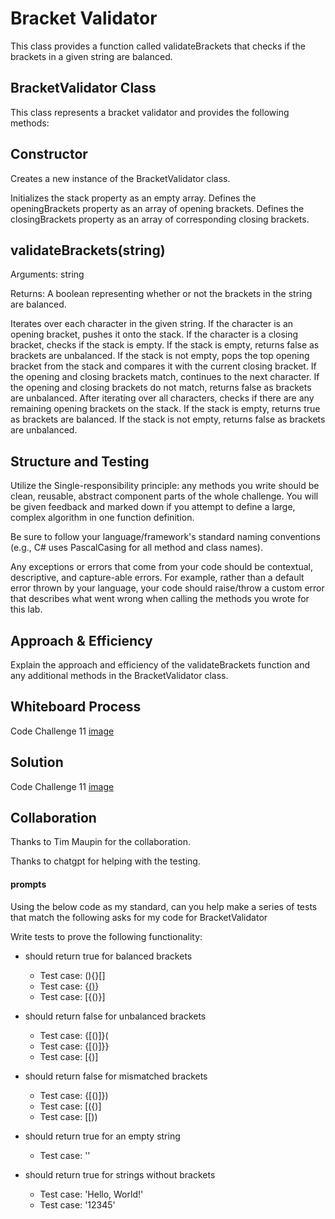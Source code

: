 # Bracket Validator

This class provides a function called validateBrackets that checks if the brackets in a given string are balanced.

## BracketValidator Class
This class represents a bracket validator and provides the following methods:

## Constructor
Creates a new instance of the BracketValidator class.

Initializes the stack property as an empty array.
Defines the openingBrackets property as an array of opening brackets.
Defines the closingBrackets property as an array of corresponding closing brackets.

## validateBrackets(string)
Arguments: string

Returns: A boolean representing whether or not the brackets in the string are balanced.

Iterates over each character in the given string.
If the character is an opening bracket, pushes it onto the stack.
If the character is a closing bracket, checks if the stack is empty.
If the stack is empty, returns false as brackets are unbalanced.
If the stack is not empty, pops the top opening bracket from the stack and compares it with the current closing bracket.
If the opening and closing brackets match, continues to the next character.
If the opening and closing brackets do not match, returns false as brackets are unbalanced.
After iterating over all characters, checks if there are any remaining opening brackets on the stack.
If the stack is empty, returns true as brackets are balanced.
If the stack is not empty, returns false as brackets are unbalanced.

## Structure and Testing

Utilize the Single-responsibility principle: any methods you write should be clean, reusable, abstract component parts of the whole challenge. You will be given feedback and marked down if you attempt to define a large, complex algorithm in one function definition.

Be sure to follow your language/framework's standard naming conventions (e.g., C# uses PascalCasing for all method and class names).

Any exceptions or errors that come from your code should be contextual, descriptive, and capture-able errors. For example, rather than a default error thrown by your language, your code should raise/throw a custom error that describes what went wrong when calling the methods you wrote for this lab.

## Approach & Efficiency
Explain the approach and efficiency of the validateBrackets function and any additional methods in the BracketValidator class.

## Whiteboard Process
  Code Challenge 11
[image](../assets/CC%2013%20UML.png)

## Solution
Code Challenge 11
[image](../assets/CC%2013%20Tests.png)

## Collaboration
Thanks to Tim Maupin for the collaboration.

Thanks to chatgpt for helping with the testing.

#### prompts

Using the below code as my standard, can you help make a series of tests that match the following asks for my code for BracketValidator

Write tests to prove the following functionality:

* should return true for balanced brackets
  * Test case: (){}[]
  * Test case: {[()]()}
  * Test case: [{()}]

* should return false for unbalanced brackets
  * Test case: {[()]}(
  * Test case: {[()]}}
  * Test case: [{)]

* should return false for mismatched brackets
  * Test case: {[()]})
  * Test case: [({)]
  * Test case: [[))

* should return true for an empty string
  * Test case: ''

* should return true for strings without brackets
  * Test case: 'Hello, World!'
  * Test case: '12345'